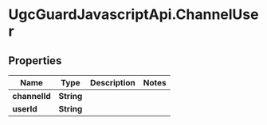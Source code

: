 # UgcGuardJavascriptApi.ChannelUser

## Properties

Name | Type | Description | Notes
------------ | ------------- | ------------- | -------------
**channelId** | **String** |  | 
**userId** | **String** |  | 


